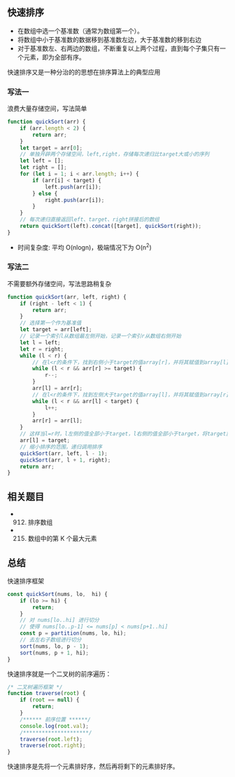 ## 快速排序

-   在数组中选一个基准数（通常为数组第一个）。
-   将数组中小于基准数的数据移到基准数左边，大于基准数的移到右边
-   对于基准数左、右两边的数组，不断重复以上两个过程，直到每个子集只有一个元素，即为全部有序。

快速排序又是一种分治的的思想在排序算法上的典型应用

### 写法一

浪费大量存储空间，写法简单

```js
function quickSort(arr) {
    if (arr.length < 2) {
        return arr;
    }
    let target = arr[0];
    // 单独开辟两个存储空间，left,right，存储每次递归比target大或小的序列
    let left = [];
    let right = [];
    for (let i = 1; i < arr.length; i++) {
        if (arr[i] < target) {
            left.push(arr[i]);
        } else {
            right.push(arr[i]);
        }
    }
    // 每次递归直接返回left、target、right拼接后的数组
    return quickSort(left).concat([target], quickSort(right));
}
```

-   时间复杂度: 平均 O(nlogn)，极端情况下为 O(n<sup>2</sup>)

### 写法二

不需要额外存储空间，写法思路稍复杂

```js
function quickSort(arr, left, right) {
    if (right - left < 1) {
        return arr;
    }
    // 选择第一个作为基准值
    let target = arr[left];
    // 记录一个索引l从数组最左侧开始，记录一个索引r从数组右侧开始
    let l = left;
    let r = right;
    while (l < r) {
        // 在l<r的条件下，找到右侧小于target的值array[r]，并将其赋值到array[l]
        while (l < r && arr[r] >= target) {
            r--;
        }
        arr[l] = arr[r];
        // 在l<r的条件下，找到左侧大于target的值array[l]，并将其赋值到array[r]
        while (l < r && arr[l] < target) {
            l++;
        }
        arr[r] = arr[l];
    }
    // 这样当l=r时，l左侧的值全部小于target，l右侧的值全部小于target，将target放到该位置（l）
    arr[l] = target;
    // 缩小排序的范围，递归调用排序
    quickSort(arr, left, l - 1);
    quickSort(arr, l + 1, right);
    return arr;
}
```

## 相关题目

-   912. 排序数组
-   215. 数组中的第 K 个最大元素

## 总结

快速排序框架

```js
const quickSort(nums, lo,  hi) {
    if (lo >= hi) {
        return;
    }
    // 对 nums[lo..hi] 进行切分
    // 使得 nums[lo..p-1] <= nums[p] < nums[p+1..hi]
    const p = partition(nums, lo, hi);
    // 去左右子数组进行切分
    sort(nums, lo, p - 1);
    sort(nums, p + 1, hi);
}

```

快速排序就是一个二叉树的前序遍历：

```js
/* 二叉树遍历框架 */
function traverse(root) {
    if (root == null) {
        return;
    }
    /****** 前序位置 ******/
    console.log(root.val);
    /*********************/
    traverse(root.left);
    traverse(root.right);
}
```

快速排序是先将一个元素排好序，然后再将剩下的元素排好序。
